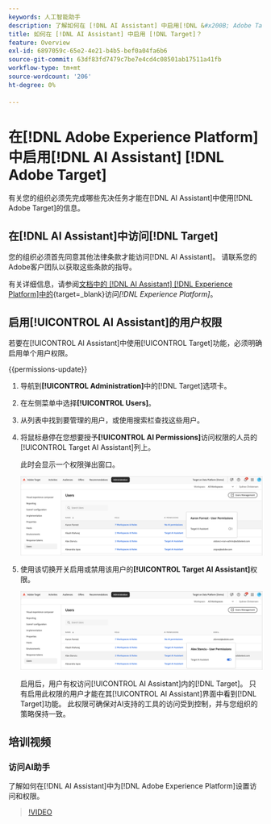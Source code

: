 ```yaml
---
keywords: 人工智能助手
description: 了解如何在 [!DNL AI Assistant] 中启用[!DNL &#x200B; Adobe Target]。
title: 如何在 [!DNL AI Assistant] 中启用 [!DNL Target]？
feature: Overview
exl-id: 6897059c-65e2-4e21-b4b5-bef0a04fa6b6
source-git-commit: 63df83fd7479c7be7e4cd4c08501ab17511a41fb
workflow-type: tm+mt
source-wordcount: '206'
ht-degree: 0%

---
```


# 在[!DNL Adobe Experience Platform]中启用[!DNL AI Assistant] [!DNL Adobe Target]

有关您的组织必须先完成哪些先决任务才能在[!DNL AI Assistant]中使用[!DNL Adobe Target]的信息。

## 在[!DNL AI Assistant]中访问[!DNL Target]

您的组织必须首先同意其他法律条款才能访问[!DNL AI Assistant]。 请联系您的Adobe客户团队以获取这些条款的指导。

有关详细信息，请参阅[文档中的 [!DNL AI Assistant]  [!DNL Experience Platform]中的](https://experienceleague.adobe.com/en/docs/experience-platform/ai-assistant/access){target=_blank}访问&#x200B;*[!DNL Experience Platform]*。

## 启用[!UICONTROL AI Assistant]的用户权限

若要在[!UICONTROL AI Assistant]中使用[!UICONTROL Target]功能，必须明确启用单个用户权限。

{{permissions-update}}

1. 导航到&#x200B;**[!UICONTROL Administration]**&#x200B;中的[!DNL Target]选项卡。
1. 在左侧菜单中选择&#x200B;**[!UICONTROL Users]**。
1. 从列表中找到要管理的用户，或使用搜索栏查找这些用户。
1. 将鼠标悬停在您想要授予&#x200B;**[!UICONTROL AI Permissions]**&#x200B;访问权限的人员的[!UICONTROL Target AI Assistant]列上。

   此时会显示一个权限弹出窗口。

   ![AI助手设置](/help/main/c-intro/assets/ai-pop-up2.png)

1. 使用该切换开关启用或禁用该用户的&#x200B;**[!UICONTROL Target AI Assistant]**&#x200B;权限。

   ![AI助手权限弹出窗口](/help/main/c-intro/assets/ai-pop-up.png)

   启用后，用户有权访问[!UICONTROL AI Assistant]内的[!DNL Target]。 只有启用此权限的用户才能在其[!UICONTROL AI Assistant]界面中看到[!DNL Target]功能。 此权限可确保对AI支持的工具的访问受到控制，并与您组织的策略保持一致。

## 培训视频

### 访问AI助手

了解如何在[!DNL AI Assistant]中为[!DNL Adobe Experience Platform]设置访问和权限。

>[!VIDEO](https://video.tv.adobe.com/v/3436470/?learn=on&#x26;enablevpops)
